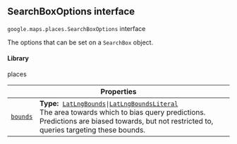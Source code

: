 
<h2 id="SearchBoxOptions">SearchBoxOptions interface</h2>
<p>
<code><span itemprop="path">google.maps.places</span>.<span itemprop="name">SearchBoxOptions</span></code>
interface
</p>
<p>The options that can be set on a <code>SearchBox</code> object.</p>
<h4>Library</h4>
<p>places</p>
<div class="devsite-table-wrapper"><table class="properties responsive" summary="interface SearchBoxOptions - Properties">
<thead>
<tr><th colspan="2">Properties</th>
</tr></thead>
<tbody>
<tr id="SearchBoxOptions.bounds">
<td itemprop="property"><code><a class="secret-link" href="#SearchBoxOptions.bounds"><span>bounds</span></a></code></td>
<td><div><strong>Type:</strong>&nbsp; <code><a href="LatLngBounds.md">LatLngBounds</a>|<a href="LatLngBoundsLiteral.md">LatLngBoundsLiteral</a></code></div>
<div class="desc">The area towards which to bias query predictions. Predictions are biased towards, but not restricted to, queries targeting these bounds.</div></td>
</tr>
</tbody>
</table></div>
<script src="replace_links.js"></script>
